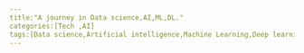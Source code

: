 ```yaml
---
title:"A journey in Data science,AI,ML,DL."
categories:[Tech ,AI]
tags:[Data science,Artificial intelligence,Machine Learning,Deep learning]
---
```

